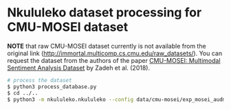 # Nkululeko dataset processing for CMU-MOSEI dataset

**NOTE** that raw CMU-MOSEI dataset currently is not available from the original link (http://immortal.multicomp.cs.cmu.edu/raw_datasets/). You can request the dataset from the authors of the paper [CMU-MOSEI: Multimodal Sentiment Analysis Dataset](https://arxiv.org/abs/1606.06259) by Zadeh et al. (2018).

```bash
# process the dataset
$ python3 process_database.py
$ cd ../..
$ python3 -m nkululeko.nkululeko --config data/cmu-mosei/exp_mosei_audmodel_xgb.ini
```